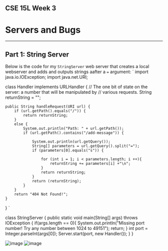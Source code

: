 ## CSE 15L Week 3
# Servers and Bugs
---

## Part 1: String Server
Below is the code for my `StringServer` web server that creates a local webserver and adds and outputs strings aafter a `=` argument:
`
import java.io.IOException;
import java.net.URI;

class Handler implements URLHandler {
    // The one bit of state on the server: a number that will be manipulated by
    // various requests.
    String returnString = "";


    public String handleRequest(URI url) {
        if (url.getPath().equals("/")) {
            return returnString;
        }
        else {
            System.out.println("Path: " + url.getPath());
            if (url.getPath().contains("/add-message")) {
                
                System.out.println(url.getQuery());
                String[] parameters = url.getQuery().split("=");
                if (parameters[0].equals("s")) {
                    
                    for (int i = 1; i < parameters.length; i ++){
                        returnString += parameters[i] +"\n";
                    }
                    return returnString;
                }
                return (returnString);
            }
        }
        return "404 Not Found!";
    }
}
`

class StringServer {
    public static void main(String[] args) throws IOException {
        if(args.length == 0){
            System.out.println("Missing port number! Try any number between 1024 to 49151");
            return;
        }
        int port = Integer.parseInt(args[0]);
        Server.start(port, new Handler());
    }
}



![image](https://user-images.githubusercontent.com/122484639/215359935-aad0828f-078b-4de3-9d15-843254a26bd2.png)
![image](https://user-images.githubusercontent.com/122484639/215359952-5ce1e7ce-48bf-4e85-ac5a-1cfe57ffcdee.png)
